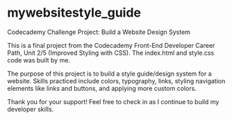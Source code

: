 # mywebsitestyle_guide

Codecademy Challenge Project: Build a Website Design System

This is a final project from the Codecademy Front-End Developer Career Path, Unit 2/5 (Improved Styling with CSS). The index.html and style.css code was built by me. 

The purpose of this project is to build a style guide/design system for a website. Skills practiced include colors, typography, links, styling navigation elements like links and buttons, and applying more custom colors.

Thank you for your support! Feel free to check in as I continue to build my developer skills.